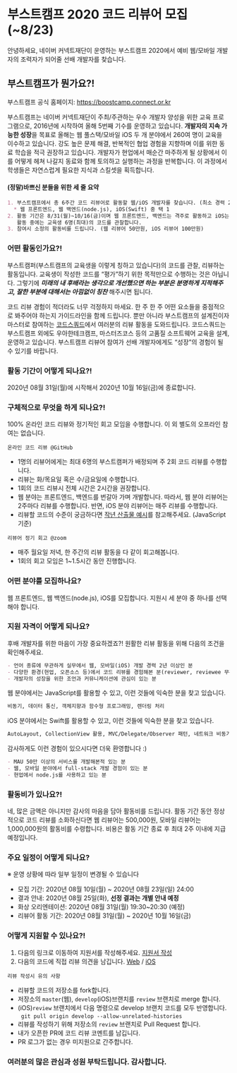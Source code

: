 # 부스트캠프 2020 코드 리뷰어 모집(~8/23)
안녕하세요, 네이버 커넥트재단이 운영하는 부스트캠프 2020에서 예비 웹/모바일 개발자의 조력자가 되어줄 선배 개발자를 찾습니다.

## 부스트캠프가 뭔가요?!

부스트캠프 공식 홈페이지: https://boostcamp.connect.or.kr

부스트캠프는 네이버 커넥트재단이 주최/주관하는 우수 개발자 양성을 위한 교육 프로그램으로, 2016년에 시작하여 올해 5번째 기수를 운영하고 있습니다. **개발자의 지속 가능한 성장**을 목표로 올해는 웹 풀스택/모바일 iOS 두 개 분야에서 260여 명이 교육을 이수하고 있습니다. 강도 높은 문제 해결, 반복적인 협업 경험을 지향하며 이를 위한 동료 학습을 적극 권장하고 있습니다. 개발자가 현업에서 매순간 마주하게 될 상황에서 이를 어떻게 헤쳐 나갈지 동료와 함께 토의하고 실행하는 과정을 반복합니다. 이 과정에서 학생들은 자연스럽게 필요한 지식과 스킬셋을 획득합니다.


#### (정말)바쁘신 분들을 위한 세 줄 요약
```markdown
1. 부스트캠프에서 총 6주간 코드 리뷰어로 활동할 웹/iOS 개발자를 찾습니다. (최소 경력 2년 이상)
  * 웹 프론트엔드, 웹 백엔드(node.js), iOS(Swift) 중 택 1
2. 활동 기간은 8/31(월)~10/16(금)이며 웹 프론트엔드, 백엔드는 격주로 활동하고 iOS는 매주 활동합니다.
   활동 중에는 교육생 6명(최대)의 코드를 관찰합니다.
3. 참여시 소정의 활동비를 드립니다. (웹 리뷰어 50만원, iOS 리뷰어 100만원)
```

### 어떤 활동인가요?!
부스트캠퍼(부스트캠프의 교육생을 이렇게 칭하고 있습니다)의 코드를 관찰, 리뷰하는 활동입니다. 교육생이 작성한 코드를 “평가”하기 위한 목적만으로 수행하는 것은 아닙니다. 그렇기에 **_미래의 내 후배라는 생각으로 개선했으면 하는 부분은 분명하게 지적해주고, 잘한 부분에 대해서는 아낌없이 칭찬_** 해주시면 됩니다. 

코드 리뷰 경험이 적더라도 너무 걱정하지 마세요. 한 주 한 주 어떤 요소들을 중점적으로 봐주어야 하는지 가이드라인을 함께 드립니다. 뿐만 아니라 부스트캠프의 설계진이자 마스터로 참여하는 [코드스쿼드](https://codesquad.kr)에서 여러분의 리뷰 활동을 도와드립니다. 코드스쿼드는 부스트캠프 외에도 우아한테크캠프, 마스터즈코스 등의 고품질 소프트웨어 교육을 설계, 운영하고 있습니다. 부스트캠프 리뷰어 참여가 선배 개발자에게도 “성장”의 경험이 될 수 있기를 바랍니다.

### 활동 기간이 어떻게 되나요?!
2020년 08월 31일(월)에 시작해서 2020년 10월 16일(금)에 종료합니다.

### 구체적으로 무엇을 하게 되나요?!
100% 온라인 코드 리뷰와 정기적인 회고 모임을 수행합니다. 이 외 별도의 오프라인 참여는 없습니다.

`온라인 코드 리뷰 @GitHub`
- 1명의 리뷰어에게는 최대 6명의 부스트캠퍼가 배정되며 주 2회 코드 리뷰를 수행합니다.
- 리뷰는 화/목요일 혹은 수/금요일에 수행합니다.
- 1회의 코드 리뷰시 전체 시간은 2시간을 권장합니다.
- 웹 분야는 프론트엔드, 백엔드를 번갈아 가며 개발합니다. 따라서, 웹 분야 리뷰어는 2주마다 리뷰를 수행합니다. 반면, iOS 분야 리뷰어는 매주 리뷰를 수행합니다.
- 리뷰할 코드의 수준이 궁금하다면 [작년 산출물 예시](https://github.com/connectfoundation/review_2020/tree/master/review_practice)를 참고해주세요. (JavaScript 기준)

`리뷰어 정기 회고 @zoom`
- 매주 월요일 저녁, 한 주간의 리뷰 활동을 다 같이 회고해봅니다.
- 1회의 회고 모임은 1~1.5시간 동안 진행합니다.

### 어떤 분야를 모집하나요?
웹 프론트엔드, 웹 백엔드(node.js), iOS를 모집합니다. 지원시 세 분야 중 하나를 선택해야 합니다.

### 지원 자격이 어떻게 되나요?
후배 개발자를 위한 마음이 가장 중요하겠죠?! 원활한 리뷰 활동을 위해 다음의 조건을 확인해주세요.
```markdown
- 언어 종류에 무관하게 실무에서 웹, 모바일(iOS) 개발 경력 2년 이상인 분
- 다양한 환경(현업, 오픈소스 등)에서 코드 리뷰를 경험해본 분(reviewer, reviewee 무관)
- 개발자의 성장을 위한 조언과 커뮤니케이션에 관심이 있는 분
```
웹 분야에서는 JavaScript를 활용할 수 있고, 이런 것들에 익숙한 분을 찾고 있습니다.
```markdown
비동기, 데이터 통신, 객체지향과 함수형 프로그래밍, 렌더링 처리
```
iOS 분야에서는 Swift를 활용할 수 있고, 이런 것들에 익숙한 분을 찾고 있습니다.
```markdown
AutoLayout, CollectionView 활용, MVC/Delegate/Observer 패턴, 네트워크 비동기 프로그래밍
```

감사하게도 이런 경험이 있으시다면 더욱 환영합니다 :)
```markdown
- MAU 50만 이상의 서비스를 개발해본적 있는 분
- 웹, 모바일 분야에서 full-stack 개발 경험이 있는 분
- 현업에서 node.js를 사용하고 있는 분
```

### 활동비가 있나요?!
네, 많은 금액은 아니지만 감사의 마음을 담아 활동비를 드립니다. 활동 기간 동안 정상적으로 코드 리뷰를 소화하신다면 웹 리뷰어는 500,000원, 모바일 리뷰어는 1,000,000원의 활동비를 수령합니다. 비용은 활동 기간 종료 후 최대 2주 이내에 지급 예정입니다.

### 주요 일정이 어떻게 되나요?
※ 운영 상황에 따라 일부 일정이 변경될 수 있습니다
-	모집 기간: 2020년 08월 10일(월) ~ 2020년 08월 23일(일) 24:00
-	결과 안내: 2020년 08월 25일(화), **선정 결과는 개별 안내 예정**
-	화상 오리엔테이션: 2020년 08월 31일(월) 19:30~20:30 (예정)
-	리뷰어 활동 기간: 2020년 08월 31일(월) ~ 2020년 10월 16일(금)

### 어떻게 지원할 수 있나요?!
1. 다음의 링크로 이동하여 지원서를 작성해주세요. [지원서 작성](http://naver.me/5Lf85crc)
2. 다음의 코드에 직접 리뷰 의견을 남깁니다. [Web](https://github.com/connectfoundation/review_2020/tree/master/review_practice) / [iOS](https://github.com/boostcamp-3rd/iOS-teamA1)

`리뷰 작성시 유의 사항`
 - 리뷰할 코드의 저장소를 fork합니다.
 - 저장소의 `master`(웹), `develop`(iOS)브랜치를 `review` 브랜치로 merge 합니다.
 - (iOS)`review` 브랜치에서 다음 명령으로 develop 브랜치 코드를 모두 반영합니다. <br/>
 ` git pull origin develop --allow-unrelated-histories`
 - 리뷰를 작성하기 위해 저장소의 `review` 브랜치로 Pull Request 합니다.
 - 내가 오픈한 PR에 코드 리뷰 코멘트를 남깁니다.
 - PR 로그가 없는 경우 미지원으로 간주합니다.

### 여러분의 많은 관심과 성원 부탁드립니다. 감사합니다.
